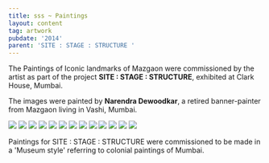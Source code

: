 ```yaml
---
title: sss ~ Paintings
layout: content
tag: artwork
pubdate: '2014'  
parent: 'SITE : STAGE : STRUCTURE '
---
```


The Paintings of Iconic landmarks of Mazgaon were commissioned by the artist
as part of the project **SITE : STAGE : STRUCTURE**, exhibited at Clark House,
Mumbai.

The images were painted by **Narendra Dewoodkar**, a retired banner-painter
from Mazgaon living in Vashi, Mumbai.

![](/assets/img/site-stage-structure_paintings.jpg)
![](/assets/img/yellow-crane.jpg)
![](/assets/img/chinese-temple.jpg)
![](/assets/img/pine-building.jpg)
![](/assets/img/anthony-s-rest.jpg)
![](/assets/img/mazgaon-garden.jpg)
![](/assets/img/old-gloria-cross.jpg)
![](/assets/img/hasanabad.jpg)
![](/assets/img/vaity-house.jpg)
![](/assets/img/matharpacady-oratory.jpg)
![](/assets/img/bhaucha-dhakka.jpg)
![](/assets/img/yellow-crane.jpg)
![](/assets/img/installation-view_lores.jpg)


Paintings for SITE : STAGE : STRUCTURE were commissioned to be made in a 'Museum style' referring to colonial paintings of Mumbai.

